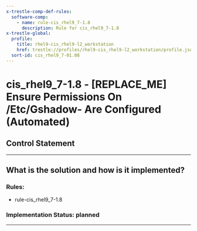 ```yaml
---
x-trestle-comp-def-rules:
  software-comp:
    - name: rule-cis_rhel9_7-1.8
      description: Rule for cis_rhel9_7-1.8
x-trestle-global:
  profile:
    title: rhel9-cis_rhel9-l2_workstation
    href: trestle://profiles/rhel9-cis_rhel9-l2_workstation/profile.json
  sort-id: cis_rhel9_7-01.08
---
```


# cis_rhel9_7-1.8 - \[REPLACE_ME\] Ensure Permissions On /Etc/Gshadow- Are Configured (Automated)

## Control Statement

______________________________________________________________________

## What is the solution and how is it implemented?

<!-- For implementation status enter one of: implemented, partial, planned, alternative, not-applicable -->

<!-- Note that the list of rules under ### Rules: is read-only and changes will not be captured after assembly to JSON -->

<!-- Add control implementation description here for control: cis_rhel9_7-1.8 -->

### Rules:

  - rule-cis_rhel9_7-1.8

### Implementation Status: planned

______________________________________________________________________
